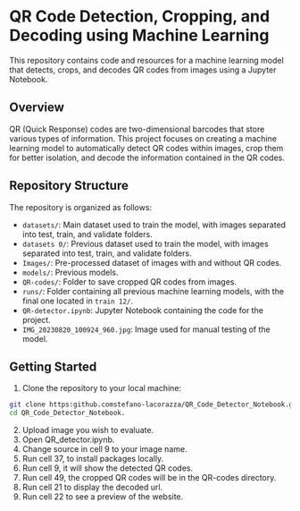 
# QR Code Detection, Cropping, and Decoding using Machine Learning

This repository contains code and resources for a machine learning model that detects, crops, and decodes QR codes from images using a Jupyter Notebook.

## Overview

QR (Quick Response) codes are two-dimensional barcodes that store various types of information. This project focuses on creating a machine learning model to automatically detect QR codes within images, crop them for better isolation, and decode the information contained in the QR codes.

## Repository Structure

The repository is organized as follows:

- `datasets/`: Main dataset used to train the model, with images separated into test, train, and validate folders.
- `datasets 0/`: Previous dataset used to train the model, with images separated into test, train, and validate folders.
- `Images/`: Pre-processed dataset of images with and without QR codes.
- `models/`: Previous models.
- `QR-codes/`: Folder to save cropped QR codes from images.
- `runs/`: Folder containing all previous machine learning models, with the final one located in `train 12/`.
- `QR-detector.ipynb`: Jupyter Notebook containing the code for the project.
- `IMG_20230820_100924_960.jpg`: Image used for manual testing of the model.

## Getting Started

1. Clone the repository to your local machine:

```bash
git clone https:github.comstefano-lacorazza/QR_Code_Detector_Notebook.git
cd QR_Code_Detector_Notebook.
```
2. Upload image you wish to evaluate.
3. Open QR_detector.ipynb.
4. Change source in cell 9 to your image name.
5. Run cell 37, to install packages locally.
6. Run cell 9, it will show the detected QR codes.
7. Run cell 49, the cropped QR codes will be in the QR-codes directory.
8. Run cell 21 to display the decoded url.
9. Run cell 22 to see a preview of the website.
